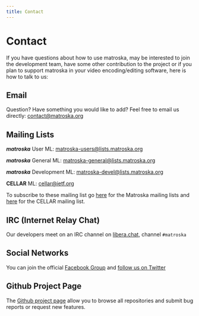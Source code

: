 ```yaml
---
title: Contact
---
```

# Contact

If you have questions about how to use matroska, may be interested to
join the development team, have some other contribution to the project
or if you plan to support matroska in your video encoding/editing
software, here is how to talk to us:

## Email

Question? Have something you would like to add? Feel free to email us
directly: contact@matroska.org

## Mailing Lists

***matroska*** User ML: <matroska-users@lists.matroska.org>

***matroska*** General ML: <matroska-general@lists.matroska.org>

***matroska*** Development ML: <matroska-devel@lists.matroska.org>

**CELLAR** ML: <cellar@ietf.org>

To subscribe to these mailing list go
[here](https://lists.matroska.org/cgi-bin/mailman/listinfo) for the
Matroska mailing lists and
[here](https://www.ietf.org/mailman/listinfo/cellar) for the CELLAR
mailing list.

## IRC (Internet Relay Chat)

Our developers meet on an IRC channel on
[libera.chat](https://libera.chat), channel `#matroska`

## Social Networks

You can join the official [Facebook
Group](http://www.facebook.com/pages/Matroska-mkv/68432982068) and
[follow us on Twitter](http://twitter.com/MatroskaOrg)

## Github Project Page

The [Github project page](https://github.com/Matroska-Org/) allow you
to browse all repositories and submit bug reports or request new
features.

